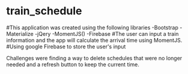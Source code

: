 # train_schedule
#This application was created using the following libraries
-Bootstrap
-Materialize
-jQery
-MomentJS()
-Firebase
#The user can input a train information and the app will calculate the arrival time using MomentJS.
#Using google Firebase to store the user's input


Challenges were finding a way to delete schedules that were no longer needed and a refresh button to keep the current time.
